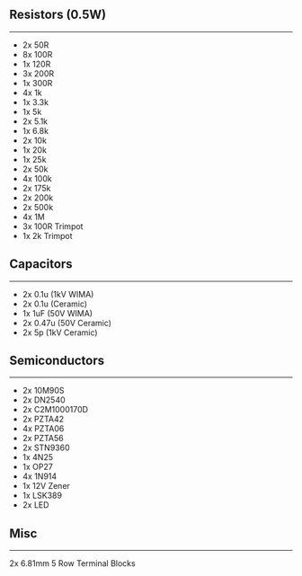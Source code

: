 ## Resistors (0.5W)
---
- 2x 50R
- 8x 100R
- 1x 120R
- 3x 200R
- 1x 300R
- 4x 1k
- 1x 3.3k
- 1x 5k
- 2x 5.1k
- 1x 6.8k
- 2x 10k
- 1x 20k
- 1x 25k
- 2x 50k
- 4x 100k
- 2x 175k
- 2x 200k
- 2x 500k
- 4x 1M
- 3x 100R Trimpot
- 1x 2k Trimpot

## Capacitors
---
- 2x 0.1u (1kV WIMA)
- 2x 0.1u (Ceramic)
- 1x 1uF (50V WIMA)
- 2x 0.47u (50V Ceramic)
- 2x 5p (1kV Ceramic)

## Semiconductors
---
- 2x 10M90S
- 2x DN2540
- 2x C2M1000170D
- 2x PZTA42
- 4x  PZTA06
- 2x PZTA56
- 2x STN9360
- 1x 4N25
- 1x OP27
- 4x 1N914
- 1x 12V Zener
- 1x LSK389
- 2x LED

## Misc
---
2x 6.81mm 5 Row Terminal Blocks